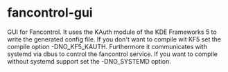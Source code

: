 # fancontrol-gui
GUI for Fancontrol. It uses the KAuth module of the KDE Frameworks 5 to write the generated config file. If you don't want to compile wit KF5 set the compile option -DNO_KF5_KAUTH. Furthermore it communicates with systemd via dbus to control the fancontrol service. If you want to compile without systemd support set the -DNO_SYSTEMD option.
